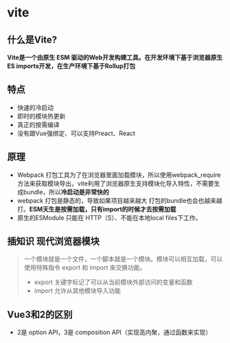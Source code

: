 # vite


## 什么是Vite?

**Vite是一个由原生 ESM 驱动的Web开发构建工具。在开发环境下基于浏览器原生ES imports开发，在生产环境下基于Rollup打包**

## 特点

* 快速的冷启动
* 即时的模块热更新
* 真正的按需编译
* 没有跟Vue强绑定、可以支持Preact、React

## 原理

* Webpack 打包工具为了在浏览器里面加载模块，所以使用webpack_require方法来获取模块导出，vite利用了浏览器原生支持模块化导入特性，不需要生成bundle，所以**冷启动是非常快的**
* webpack 打包是静态的，导致如果项目越来越大 打包的bundle也会也越来越打。**ESM天生是按需加载，只有import的时候才去按需加载**
* 原生的ESModule 只能在 HTTP（S）、不能在本地local files下工作。



## 插知识 现代浏览器模块

>一个模块就是一个文件，一个脚本就是一个模块。模块可以相互加载，可以使用特殊指令 export 和 import 来交换功能。
>
>* export 关键字标记了可以从当前模块外部访问的变量和函数
>* import 允许从其他模块导入功能



## Vue3和2的区别



* 2是 option API，3是 composition API（实现高内聚，通过函数来实现）




























